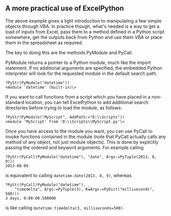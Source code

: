 A more practical use of ExcelPython
---

The above example gives a light introduction to manipulating a few simple objects through VBA. In practice though, what's needed is a way to get a load of inputs from Excel, pass them to a method defined in a Python script somewhere, get the outputs back from Python and use them VBA or place them in the spreadsheet as required.

The key to doing this are the methods PyModule and PyCall.

PyModule returns a pointer to a Python module, much like the import statement. If no additional arguments are specified, the embedded Python interpreter will look for the requested module in the default search path.

    ?PyStr(PyModule("datetime"))
    <module 'datetime' (built-in)\>

If you want to call functions from a script which you have placed in a non-standard location, you can tell ExcelPython to add additional search directories before trying to load the module, as follows:

    ?PyStr(PyModule("MyScript", AddPath:="D:\\Scripts"))
    <module 'MyScript' from 'D:\\Scripts\\MyScript.py'\>

Once you have access to the module you want, you can use PyCall to invoke functions contained in the module (note that PyCall actually calls any method of any object, not just module objects). This is done by explicitly passing the ordered and keyword arguments. For example calling

    ?PyStr(PyCall(PyModule("datetime"), "date", Args:=PyTuple(2013, 8, 9)))
    2013-08-09

is equivalent to calling `datetime.date(2013, 8, 9)`, whereas

    ?PyStr(PyCall(PyModule("datetime"), _
        "timedelta", Args:=PyTuple(3), KwArgs:=PyDict("milliseconds", 500)))
    3 days, 0:00:00.500000

is like calling `datetime.timedelta(3, milliseconds=500)`.
